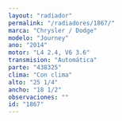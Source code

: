 ```yaml
---
layout: "radiador"
permalink: "/radiadores/1867/"
marca: "Chrysler / Dodge"
modelo: "Journey"
ano: "2014"
motor: "L4 2.4, V6 3.6"
transmision: "Automática"
parte: "438325"
clima: "Con clima"
alto: "25 1/4"
ancho: "18 1/2"
observaciones: ""
id: "1867"
---
```


